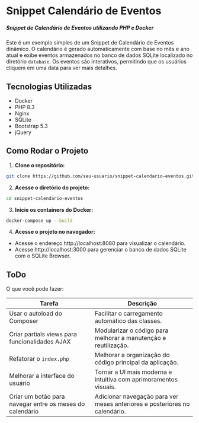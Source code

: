 # Snippet Calendário de Eventos

##### Snippet de Calendário de Eventos utilizando PHP e Docker

Este é um exemplo simples de um Snippet de Calendário de Eventos dinâmico. O calendário é gerado automaticamente com base no mês e ano atual e exibe eventos armazenados no banco de dados SQLite localizado no diretório `database`. Os eventos são interativos, permitindo que os usuários cliquem em uma data para ver mais detalhes.

## Tecnologias Utilizadas

- Docker
- PHP 8.3
- Nginx
- SQLite
- Bootstrap 5.3
- jQuery

## Como Rodar o Projeto

1. <b>Clone o repositório:</b>

```bash
git clone https://github.com/seu-usuario/snippet-calendario-eventos.git
```

2. <b>Acesse o diretório do projeto:</b>

```bash
cd snippet-calendario-eventos
```

3. <b>Inicie os containers do Docker:</b>

```bash
docker-compose up --build
```

4. <b>Acesse o projeto no navegador:</b>

- Acesse o endereço http://localhost:8080 para visualizar o calendário.
- Acesse http://localhost:3000 para gerenciar o banco de dados SQLite com o SQLite Browser.

## ToDo

O que você pode fazer:

| Tarefa                                                   | Descrição                                                                  |
| -------------------------------------------------------- | -------------------------------------------------------------------------- |
| Usar o autoload do Composer                              | Facilitar o carregamento automático das classes.                           |
| Criar partials views para funcionalidades AJAX           | Modularizar o código para melhorar a manutenção e reutilização.            |
| Refatorar o `index.php`                                  | Melhorar a organização do código principal da aplicação.                   |
| Melhorar a interface do usuário                          | Tornar a UI mais moderna e intuitiva com aprimoramentos visuais.           |
| Criar um botão para navegar entre os meses do calendário | Adicionar navegação para ver meses anteriores e posteriores no calendário. |
